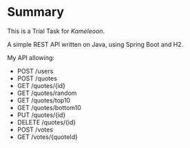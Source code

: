 # Summary
This is a Trial Task for *Kameleoon*.

A simple REST API written on Java, using Spring Boot and H2.

My API allowing:

- POST /users
- POST /quotes
- GET /quotes/{id}
- GET /quotes/random
- GET /quotes/top10
- GET /quotes/bottom10
- PUT /quotes/{id}
- DELETE /quotes/{id}
- POST /votes
- GET /votes/{quoteId}
